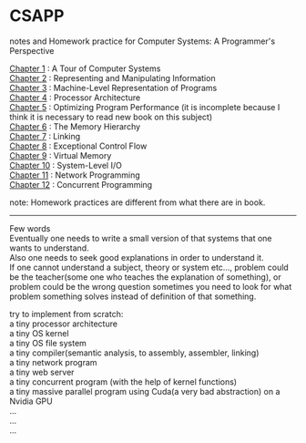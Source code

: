 # CSAPP
notes and Homework practice for Computer Systems: A Programmer's Perspective

[Chapter 1](/ch01/) : A Tour of Computer Systems  
[Chapter 2](/ch02/) : Representing and Manipulating Information  
[Chapter 3](/ch03/) : Machine-Level Representation of Programs  
[Chapter 4](/ch04/) : Processor Architecture  
[Chapter 5](/ch05/) : Optimizing Program Performance (it is incomplete because I think it is necessary to read new book on this subject)  
[Chapter 6](/ch06/) : The Memory Hierarchy  
[Chapter 7](/ch07/) : Linking  
[Chapter 8](/ch08/) : Exceptional Control Flow  
[Chapter 9](/ch09/) : Virtual Memory  
[Chapter 10](/ch10/) : System-Level I/O  
[Chapter 11](/ch11/) : Network Programming  
[Chapter 12](/ch12/) : Concurrent Programming  

note: Homework practices are different from what there are in book.

--- 
Few words  
Eventually one needs to write a small version of that systems that one wants to understand.  
Also one needs to seek good explanations in order to understand it.  
If one cannot understand a subject, theory or system etc..., problem could be the teacher(some one who teaches the explanation of something), or problem could be the wrong question sometimes you need to look for what problem something solves instead of definition of that something.  

try to implement from scratch:  
a tiny processor architecture   
a tiny OS kernel  
a tiny OS file system  
a tiny compiler(semantic analysis, to assembly, assembler, linking)  
a tiny network program  
a tiny web server  
a tiny concurrent program (with the help of kernel functions)  
a tiny massive parallel program using Cuda(a very bad abstraction) on a Nvidia GPU  
...  
...  
...  
